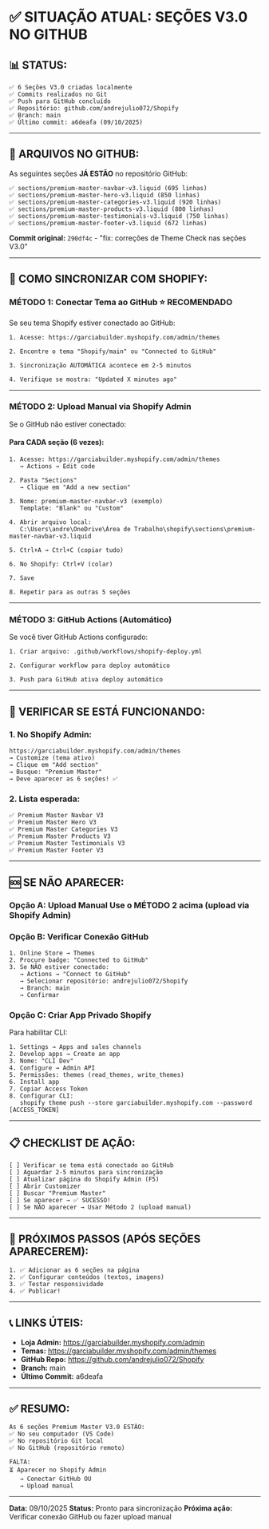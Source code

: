 # ✅ SITUAÇÃO ATUAL: SEÇÕES V3.0 NO GITHUB

## 📊 **STATUS:**

```
✅ 6 Seções V3.0 criadas localmente
✅ Commits realizados no Git
✅ Push para GitHub concluído
✅ Repositório: github.com/andrejulio072/Shopify
✅ Branch: main
✅ Último commit: a6deafa (09/10/2025)
```

---

## 📁 **ARQUIVOS NO GITHUB:**

As seguintes seções **JÁ ESTÃO** no repositório GitHub:

```
✅ sections/premium-master-navbar-v3.liquid (695 linhas)
✅ sections/premium-master-hero-v3.liquid (850 linhas)
✅ sections/premium-master-categories-v3.liquid (920 linhas)
✅ sections/premium-master-products-v3.liquid (800 linhas)
✅ sections/premium-master-testimonials-v3.liquid (750 linhas)
✅ sections/premium-master-footer-v3.liquid (672 linhas)
```

**Commit original:** `290df4c` - "fix: correções de Theme Check nas seções V3.0"

---

## 🔗 **COMO SINCRONIZAR COM SHOPIFY:**

### **MÉTODO 1: Conectar Tema ao GitHub** ⭐ RECOMENDADO

Se seu tema Shopify estiver conectado ao GitHub:

```
1. Acesse: https://garciabuilder.myshopify.com/admin/themes

2. Encontre o tema "Shopify/main" ou "Connected to GitHub"

3. Sincronização AUTOMÁTICA acontece em 2-5 minutos

4. Verifique se mostra: "Updated X minutes ago"
```

---

### **MÉTODO 2: Upload Manual via Shopify Admin**

Se o GitHub não estiver conectado:

#### **Para CADA seção (6 vezes):**

```
1. Acesse: https://garciabuilder.myshopify.com/admin/themes
   → Actions → Edit code

2. Pasta "Sections"
   → Clique em "Add a new section"

3. Nome: premium-master-navbar-v3 (exemplo)
   Template: "Blank" ou "Custom"

4. Abrir arquivo local:
   C:\Users\andre\OneDrive\Área de Trabalho\shopify\sections\premium-master-navbar-v3.liquid

5. Ctrl+A → Ctrl+C (copiar tudo)

6. No Shopify: Ctrl+V (colar)

7. Save

8. Repetir para as outras 5 seções
```

---

### **MÉTODO 3: GitHub Actions (Automático)**

Se você tiver GitHub Actions configurado:

```
1. Criar arquivo: .github/workflows/shopify-deploy.yml

2. Configurar workflow para deploy automático

3. Push para GitHub ativa deploy automático
```

---

## 🎯 **VERIFICAR SE ESTÁ FUNCIONANDO:**

### **1. No Shopify Admin:**

```
https://garciabuilder.myshopify.com/admin/themes
→ Customize (tema ativo)
→ Clique em "Add section"
→ Busque: "Premium Master"
→ Deve aparecer as 6 seções! ✅
```

### **2. Lista esperada:**

```
✅ Premium Master Navbar V3
✅ Premium Master Hero V3
✅ Premium Master Categories V3
✅ Premium Master Products V3
✅ Premium Master Testimonials V3
✅ Premium Master Footer V3
```

---

## 🆘 **SE NÃO APARECER:**

### **Opção A: Upload Manual** Use o **MÉTODO 2** acima (upload via Shopify Admin)

### **Opção B: Verificar Conexão GitHub**

```
1. Online Store → Themes
2. Procure badge: "Connected to GitHub"
3. Se NÃO estiver conectado:
   → Actions → "Connect to GitHub"
   → Selecionar repositório: andrejulio072/Shopify
   → Branch: main
   → Confirmar
```

### **Opção C: Criar App Privado Shopify**

Para habilitar CLI:

```
1. Settings → Apps and sales channels
2. Develop apps → Create an app
3. Nome: "CLI Dev"
4. Configure → Admin API
5. Permissões: themes (read_themes, write_themes)
6. Install app
7. Copiar Access Token
8. Configurar CLI:
   shopify theme push --store garciabuilder.myshopify.com --password [ACCESS_TOKEN]
```

---

## 📋 **CHECKLIST DE AÇÃO:**

```
[ ] Verificar se tema está conectado ao GitHub
[ ] Aguardar 2-5 minutos para sincronização
[ ] Atualizar página do Shopify Admin (F5)
[ ] Abrir Customizer
[ ] Buscar "Premium Master"
[ ] Se aparecer → ✅ SUCESSO!
[ ] Se NÃO aparecer → Usar Método 2 (upload manual)
```

---

## 🚀 **PRÓXIMOS PASSOS (APÓS SEÇÕES APARECEREM):**

```
1. ✅ Adicionar as 6 seções na página
2. ✅ Configurar conteúdos (textos, imagens)
3. ✅ Testar responsividade
4. ✅ Publicar!
```

---

## 📞 **LINKS ÚTEIS:**

- **Loja Admin:** https://garciabuilder.myshopify.com/admin
- **Temas:** https://garciabuilder.myshopify.com/admin/themes
- **GitHub Repo:** https://github.com/andrejulio072/Shopify
- **Branch:** main
- **Último Commit:** a6deafa

---

## ✅ **RESUMO:**

```
As 6 seções Premium Master V3.0 ESTÃO:
✅ No seu computador (VS Code)
✅ No repositório Git local
✅ No GitHub (repositório remoto)

FALTA:
⏳ Aparecer no Shopify Admin
   → Conectar GitHub OU
   → Upload manual
```

---

**Data:** 09/10/2025
**Status:** Pronto para sincronização
**Próxima ação:** Verificar conexão GitHub ou fazer upload manual
